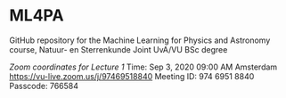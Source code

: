 # ML4PA
GitHub repository for the Machine Learning for Physics and Astronomy course, Natuur- en Sterrenkunde Joint UvA/VU BSc degree

*Zoom coordinates for Lecture 1*
Time: Sep 3, 2020 09:00 AM Amsterdam
https://vu-live.zoom.us/j/97469518840
Meeting ID: 974 6951 8840
Passcode: 766584
